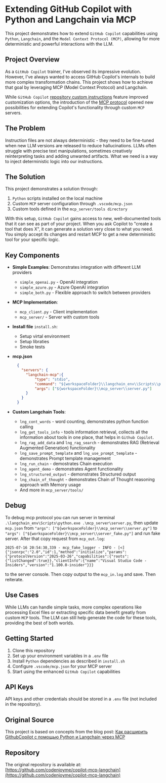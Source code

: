 # Extending GitHub Copilot with Python and Langchain via MCP

This project demonstrates how to extend `GitHub Copilot` capabilities using `Python`, `Langchain`, and the `Model Context Protocol (MCP)`, allowing for more deterministic and powerful interactions with the LLM.

## Project Overview

As a `GitHub Copilot` trainer, I've observed its impressive evolution. However, I've always wanted to access GitHub Copilot's internals to build more complex transformation chains. This project shows how to achieve that goal by leveraging MCP (Model Context Protocol) and Langchain.

While `GitHub Copilot` [repository custom instructions](https://docs.github.com/en/copilot/customizing-copilot/adding-repository-custom-instructions-for-github-copilot) feature improved customization options, the introduction of the [MCP protocol](https://docs.github.com/en/copilot/using-github-copilot/coding-agent/extending-copilot-coding-agent-with-mcp) opened new possibilities for extending Copilot's functionality through custom `MCP` servers.

## The Problem

Instruction files are not always deterministic - they need to be fine-tuned when new LLM versions are released to reduce hallucinations. LLMs often struggle with precise text manipulations, sometimes creatively reinterpreting tasks and adding unwanted artifacts. What we need is a way to inject deterministic logic into our instructions.

## The Solution

This project demonstrates a solution through:

1. `Python` scripts installed on the local machine
2. Custom `MCP` server configuration through `.vscode/mcp.json`
3. Custom tools defined in the `mcp_server/tools directory`

With this setup, `GitHub Copilot` gains access to new, well-documented tools that it can see as part of your project. When you ask Copilot to "create a tool that does X", it can generate a solution very close to what you need. You simply accept its changes and restart MCP to get a new deterministic tool for your specific logic.

## Key Components

- **Simple Examples**: Demonstrates integration with different LLM providers
  - `simple_openai.py` - OpenAI integration
  - `simple_azure.py` - Azure OpenAI integration
  - `simple_both.py` - Flexible approach to switch between providers

- **MCP Implementation**:
  - `mcp_client.py` - Client implementation
  - `mcp_server/` - Server with custom tools

- **Install file** `install.sh`: 
  - Setup virtal environment 
  - Setup libraties
  - Smoke tests

- **mcp.json**
  ```json
    {
      "servers": {
        "langchain-mcp":{
            "type": "stdio",
            "command": "${workspaceFolder}\\langchain_env\\Scripts\\python.exe",
            "args": ["${workspaceFolder}\\mcp_server\\server.py"]
        }
      }
    }
  ```

- **Custom Langchain Tools**:
  - `lng_cont_words` - word counting, demonstrates python function calling
  - `lng_get_tools_info` - tools information retrieval, collects all the information about tools in one place, that helps in `Github Copilot`.
  - `lng_rag_add_data` and `lng_rag_search` - demonstrates RAG (Retrieval Augmented Generation) functionality 
  - `lng_save_prompt_template` and `lng_use_prompt_template` - demonstrates Prompt template management
  - `lng_run_chain` - demostrates Chain execution 
  - `lng_agent_demo` - demonstrates Agent functionality
  - `lng_structured_output` - demonstrates Structured output
  - `lng_chain_of_thought` - demonstrates Chain of Thought reasoning approach with Memory usage
  - And more in `mcp_server/tools/`

## Debug 

To debug mcp protocol you can run server in terminal 
`.\langchain_env\Scripts\python.exe .\mcp_server\server.py`, 
then update `mcp.json` from `"args": ["${workspaceFolder}\\mcp_server\\server.py"]` to 
`"args": ["${workspaceFolder}\\mcp_server\\server_fake.py"]` and run fake server. 
After that copy request from `mcp_out.log`: 
```
2025-07-16 20:54:30,339 - mcp_fake_logger - INFO - [<] {"jsonrpc":"2.0","id":1,"method":"initialize","params":{"protocolVersion":"2025-03-26","capabilities":{"roots":{"listChanged":true}},"clientInfo":{"name":"Visual Studio Code - Insiders","version":"1.100.0-insider"}}}
```
to the server console. Then copy output to the `mcp_in.log` and save. Then reiterate. 

## Use Cases

While LLMs can handle simple tasks, more complex operations like processing Excel files or extracting specific data benefit greatly from custom `MCP` tools. The LLM can still help generate the code for these tools, providing the best of both worlds.

## Getting Started

1. Clone this repository
2. Set up your environment variables in a `.env` file
3. Install `Python` dependencies as described in `install.sh`
4. Configure `.vscode/mcp.json` for your MCP server
5. Start using the enhanced `GitHub Copilot` capabilities

## API Keys

API keys and other credentials should be stored in a `.env` file (not included in the repository).

## Original Source

This project is based on concepts from the blog post: [Как расширить GithubCopilot с помощью Python и Langchain через MCP](http://www.apofig.com/2025/06/githubcopilot-python-langchain-mcp.html)

## Repository

The original repository is available at: [https://github.com/codenjoyme/copilot-mcp-langchain](https://github.com/codenjoyme/copilot-mcp-langchain)

